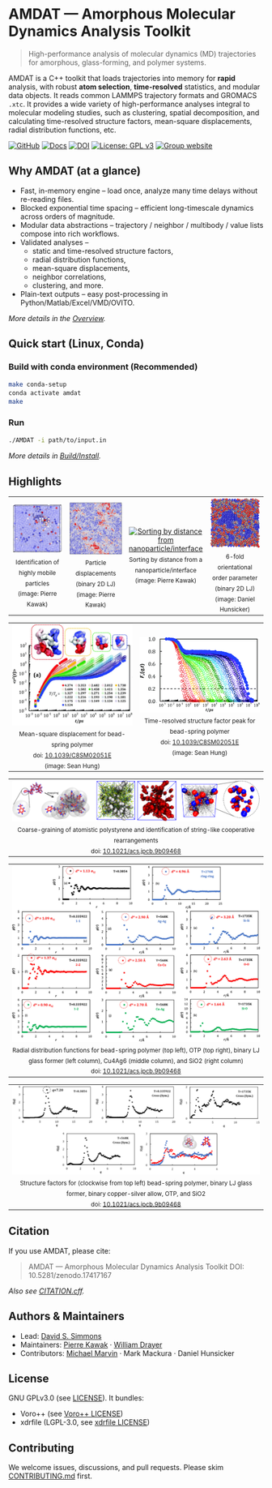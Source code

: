 # AMDAT — Amorphous Molecular Dynamics Analysis Toolkit

> High-performance analysis of molecular dynamics (MD) trajectories for amorphous, glass-forming, and polymer systems.

AMDAT is a C++ toolkit that loads trajectories into memory for **rapid** analysis, with robust **atom selection**, **time-resolved** statistics, and modular data objects.
It reads common LAMMPS trajectory formats and GROMACS `.xtc`.
It provides a wide variety of high-performance analyses integral to molecular modeling studies, such as clustering, spatial decomposition, and calculating time-resolved structure factors, mean-square displacements, radial distribution functions, etc.

[![GitHub](https://img.shields.io/badge/GitHub-AMDAT-181717?logo=github&logoColor=white)](https://github.com/dssimmons-codes/AMDAT)
[![Docs](https://img.shields.io/badge/docs-website-blue)](https://dssimmons-codes.github.io/AMDAT/)
[![DOI](https://zenodo.org/badge/DOI/10.5281/zenodo.17417167.svg)](https://doi.org/10.5281/zenodo.17417167)
[![License: GPL v3](https://img.shields.io/badge/License-GPLv3-blue.svg)](LICENSE)
[![Group website](https://img.shields.io/badge/Group%20website-Simmons%20Research%20Group-4285F4?logo=google&logoColor=white)](https://sites.google.com/view/simmonsresearchgroup/software)

## Why AMDAT (at a glance)

* Fast, in-memory engine – load once, analyze many time delays without re-reading files.
* Blocked exponential time spacing – efficient long-timescale dynamics across orders of magnitude.
* Modular data abstractions – trajectory / neighbor / multibody / value lists compose into rich workflows.
* Validated analyses –
  * static and time-resolved structure factors,
  * radial distribution functions,
  * mean-square displacements,
  * neighbor correlations,
  * clustering, and more.
* Plain-text outputs – easy post-processing in Python/Matlab/Excel/VMD/OVITO.

*More details in the [Overview](Manual/overview.md).*

## Quick start (Linux, Conda)

### Build with conda environment (Recommended)
```bash
make conda-setup
conda activate amdat
make
```

### Run
```bash
./AMDAT -i path/to/input.in
```

*More details in [Build/Install](Manual/making_amdat.md).*

## Highlights

<table>
  <tr>
    <td align="center" width="25%">
      <a href="Manual/displacement_list.md">
        <img src="Manual/assets/highlights/mobile_particles.png" alt="Identification of highly mobile particles" width="100%">
      </a><br/>
      <sub>Identification of highly mobile particles<br/>(image: Pierre Kawak)</sub>
    </td>
    <td align="center" width="25%">
      <a href="Manual/displacement_list.md">
        <img src="Manual/assets/highlights/displacements_2d.png" alt="Particle displacements in binary 2D LJ" width="100%">
      </a><br/>
      <sub>Particle displacements (binary 2D LJ)<br/>(image: Pierre Kawak)</sub>
    </td>
    <td align="center" width="25%">
      <a href="Manual/create_bin_list.md">
        <img src="Manual/assets/highlights/color_by_distance.png" alt="Sorting by distance from nanoparticle/interface" width="100%">
      </a><br/>
      <sub>Sorting by distance from a nanoparticle/interface<br/>(image: Pierre Kawak)</sub>
    </td>
    <td align="center" width="25%">
      <a href="Manual/n_fold.md">
        <img src="Manual/assets/highlights/2d_hexatic.png" alt="6-fold orientational order parameter in binary 2D LJ" width="100%">
      </a><br/>
      <sub>6-fold orientational order parameter (binary 2D LJ)<br/>(image: Daniel Hunsicker)</sub>
    </td>
  </tr>
</table>

<table>
  <tr>
    <td align="center" width="50%">
      <a href="Manual/msd.md">
        <img src="Manual/assets/highlights/msd.jpg" alt="Mean-squre displacments for a bead-spring polymer (image by Sean Hung, adapted from  Hung, Patra, Meenakshisundaram, Mangalara, Simmons, Soft Matter, 15 (2019) 1223-1242. doi: 10.1039/C8SM02051E." width="100%">
      </a><br/>
      <sub>
        Mean-square displacement for bead-spring polymer<br/>
        doi: <a href="https://doi.org/10.1039/C8SM02051E">10.1039/C8SM02051E</a><br/>
        (image: Sean Hung)
      </sub>
    </td>
    <td align="center" width="50%">
      <a href="Manual/isfs.md">
        <img src="Manual/assets/highlights/isfs.gif" alt="Intermediate scattering functions for a bead-spring polymer (image by Sean Hung, adapted from  Hung, Patra, Meenakshisundaram, Mangalara, Simmons, Soft Matter, 15 (2019) 1223-1242. doi: 10.1039/C8SM02051E." width="100%">
      </a><br/>
      <sub>
        Time-resolved structure factor peak for bead-spring polymer<br/>
        doi: <a href="https://doi.org/10.1039/C8SM02051E">10.1039/C8SM02051E</a><br/>
        (image: Sean Hung)
      </sub>
    </td>
  </tr>
</table>

<table>
  <tr>
    <td align="center" width="100%">
      <a href="Manual/overview.md">
        <img src="Manual/assets/highlights/cg_map.png" alt="AMDAT-based post-simulation mapping of atomistic polystyrene repeat units to segmental center of mass calculations (left), and identificiation of string-like cooperative rearrangements (a la doi.org/10.1103/PhysRevLett.80.2338) (middle two), visualized across two timesteps (red and blue in right image).  Images by Sean Hung. Computed for simulations reported in Jui Hsiang Hung, David S Simmons, Do String-like Cooperative Motions Predict Relaxation Times in Glass-Forming Liquids?, Journal of Physical Chemistry B, 124, 1 (2020) 266-276. doi: 10.1021/acs.jpcb.9b09468." width="100%">
      </a><br/>
      <sub>
        Coarse-graining of atomistic polystyrene and identification of string-like cooperative rearrangements<br/>
        doi: <a href="https://doi.org/10.1021/acs.jpcb.9b09468">10.1021/acs.jpcb.9b09468</a>
      </sub>
    </td>
  </tr>
</table>

<table>
  <tr>
    <td align="center" width="100%">
      <a href="Manual/overview.md">
        <img src="Manual/assets/highlights/string_rdf.jpeg" alt="Radial distribution functions for (a) bead−spring polymer; (b) OTP; (c,f,i) binary LJ glass former; (d,g,j) Cu4Ag6; (e,h,k) SiO2. Reproduced from Jui Hsiang Hung, David S Simmons, Do String-like Cooperative Motions Predict Relaxation Times in Glass-Forming Liquids?, Journal of Physical Chemistry B, 124, 1 (2020) 266-276. doi:10.1021/acs.jpcb.9b09468." width="100%">
      </a><br/>
      <sub>
        Radial distribution functions for bead-spring polymer (top left), OTP (top right), binary LJ glass former (left column), Cu4Ag6 (middle column), and SiO2 (right column)<br/>
        doi: <a href="https://doi.org/10.1021/acs.jpcb.9b09468">10.1021/acs.jpcb.9b09468</a>
      </sub>
    </td>
  </tr>
</table>

<table>
  <tr>
    <td align="center" width="100%">
      <a href="Manual/overview.md">
        <img src="Manual/assets/highlights/struct.png" alt="Clockwise from top left, structure factors for Bead-spring polymer, binary Lennard Jones glass-former, binary copper-silver alloy, OTP (atomistic structure factor in red and ring-center-of mass structure factor in blue, see inset), and SiO2. Computed for simulations reported in Jui Hsiang Hung, David S Simmons, Do String-like Cooperative Motions Predict Relaxation Times in Glass-Forming Liquids?, Journal of Physical Chemistry B, 124, 1 (2020) 266-276. doi:10.1021/acs.jpcb.9b09468." width="100%">
      </a><br/>
      <sub>
        Structure factors for (clockwise from top left) bead-spring polymer, binary LJ glass former, binary copper-silver allow, OTP, and SiO2<br/>
        doi: <a href="https://doi.org/10.1021/acs.jpcb.9b09468">10.1021/acs.jpcb.9b09468</a>
      </sub>
    </td>
  </tr>
</table>

## Citation

If you use AMDAT, please cite:
> AMDAT — Amorphous Molecular Dynamics Analysis Toolkit
> DOI: 10.5281/zenodo.17417167

*Also see [CITATION.cff](CITATION.cff).*

## Authors & Maintainers
* Lead: [David S. Simmons](https://github.com/dssimmons)
* Maintainers: [Pierre Kawak](https://github.com/pkawak) · [William Drayer](https://github.com/drayer587)
* Contributors: [Michael Marvin](https://github.com/magico13) · Mark Mackura · Daniel Hunsicker

## License
GNU GPLv3.0 (see [LICENSE](LICENSE)).
It bundles:
* Voro++ (see [Voro++ LICENSE](third_party/voro++-0.4.6/LICENSE))
* xdrfile (LGPL-3.0, see [xdrfile LICENSE](third_party/xdrfile-1.1b/COPYING))

## Contributing
We welcome issues, discussions, and pull requests.
Please skim [CONTRIBUTING.md](CONTRIBUTING.md) first.
